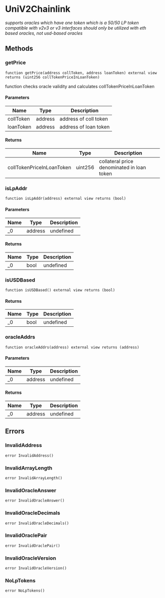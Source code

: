 # UniV2Chainlink







*supports oracles which have one token which is a 50/50 LP token compatible with v2v3 or v3 interfaces should only be utilized with eth based oracles, not usd-based oracles*

## Methods

### getPrice

```solidity
function getPrice(address collToken, address loanToken) external view returns (uint256 collTokenPriceInLoanToken)
```

function checks oracle validity and calculates collTokenPriceInLoanToken



#### Parameters

| Name | Type | Description |
|---|---|---|
| collToken | address | address of coll token |
| loanToken | address | address of loan token |

#### Returns

| Name | Type | Description |
|---|---|---|
| collTokenPriceInLoanToken | uint256 | collateral price denominated in loan token |

### isLpAddr

```solidity
function isLpAddr(address) external view returns (bool)
```





#### Parameters

| Name | Type | Description |
|---|---|---|
| _0 | address | undefined |

#### Returns

| Name | Type | Description |
|---|---|---|
| _0 | bool | undefined |

### isUSDBased

```solidity
function isUSDBased() external view returns (bool)
```






#### Returns

| Name | Type | Description |
|---|---|---|
| _0 | bool | undefined |

### oracleAddrs

```solidity
function oracleAddrs(address) external view returns (address)
```





#### Parameters

| Name | Type | Description |
|---|---|---|
| _0 | address | undefined |

#### Returns

| Name | Type | Description |
|---|---|---|
| _0 | address | undefined |




## Errors

### InvalidAddress

```solidity
error InvalidAddress()
```






### InvalidArrayLength

```solidity
error InvalidArrayLength()
```






### InvalidOracleAnswer

```solidity
error InvalidOracleAnswer()
```






### InvalidOracleDecimals

```solidity
error InvalidOracleDecimals()
```






### InvalidOraclePair

```solidity
error InvalidOraclePair()
```






### InvalidOracleVersion

```solidity
error InvalidOracleVersion()
```






### NoLpTokens

```solidity
error NoLpTokens()
```








